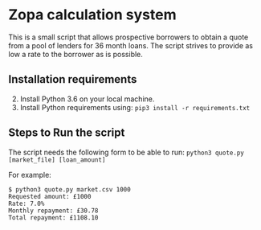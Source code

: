 # Zopa calculation system
This is a small script that allows prospective borrowers to
obtain a quote from a pool of lenders for 36 month loans.
The script strives to provide as low a rate to the borrower as is possible.


## Installation requirements
2. Install Python 3.6 on your local machine.
3. Install Python requirements using: `pip3 install -r requirements.txt`

## Steps to Run the script
The script needs the following form to be able to run: `python3 quote.py [market_file] [loan_amount]`

For example:
```
$ python3 quote.py market.csv 1000
Requested amount: £1000
Rate: 7.0%
Monthly repayment: £30.78
Total repayment: £1108.10
```